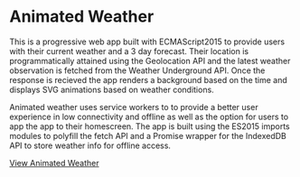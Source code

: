 # Animated Weather

This is a progressive web app built with ECMAScript2015 to provide users with their current weather and a 3 day forecast. Their location is programmatically attained using the Geolocation API and the latest weather observation is fetched from the Weather Underground API. Once the response is recieved the app renders a background based on the time and displays SVG animations based on weather conditions.

Animated weather uses service workers to to provide a better user experience in low connectivity and offline as well as the option for users to app the app to their homescreen. The app is built using the ES2015 imports modules to polyfill the fetch API and a Promise wrapper for the IndexedDB API to store weather info for offline access.

[View Animated Weather](https://joshboyan.com/weather-app/)